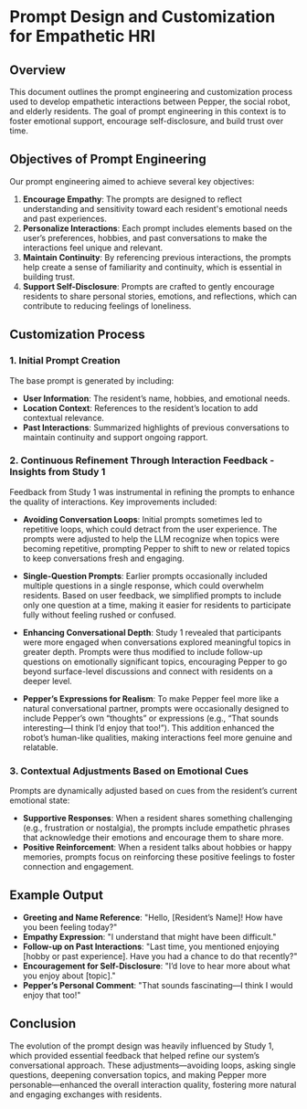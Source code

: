 # Prompt Design and Customization for Empathetic HRI

## Overview

This document outlines the prompt engineering and customization process used to develop empathetic interactions between Pepper, the social robot, and elderly residents. The goal of prompt engineering in this context is to foster emotional support, encourage self-disclosure, and build trust over time.

## Objectives of Prompt Engineering

Our prompt engineering aimed to achieve several key objectives:
1. **Encourage Empathy**: The prompts are designed to reflect understanding and sensitivity toward each resident's emotional needs and past experiences.
2. **Personalize Interactions**: Each prompt includes elements based on the user’s preferences, hobbies, and past conversations to make the interactions feel unique and relevant.
3. **Maintain Continuity**: By referencing previous interactions, the prompts help create a sense of familiarity and continuity, which is essential in building trust.
4. **Support Self-Disclosure**: Prompts are crafted to gently encourage residents to share personal stories, emotions, and reflections, which can contribute to reducing feelings of loneliness.

## Customization Process

### 1. Initial Prompt Creation

The base prompt is generated by including:
   - **User Information**: The resident’s name, hobbies, and emotional needs.
   - **Location Context**: References to the resident’s location to add contextual relevance.
   - **Past Interactions**: Summarized highlights of previous conversations to maintain continuity and support ongoing rapport.

### 2. Continuous Refinement Through Interaction Feedback - Insights from Study 1

Feedback from Study 1 was instrumental in refining the prompts to enhance the quality of interactions. Key improvements included:

   - **Avoiding Conversation Loops**: Initial prompts sometimes led to repetitive loops, which could detract from the user experience. The prompts were adjusted to help the LLM recognize when topics were becoming repetitive, prompting Pepper to shift to new or related topics to keep conversations fresh and engaging.
   
   - **Single-Question Prompts**: Earlier prompts occasionally included multiple questions in a single response, which could overwhelm residents. Based on user feedback, we simplified prompts to include only one question at a time, making it easier for residents to participate fully without feeling rushed or confused.
   
   - **Enhancing Conversational Depth**: Study 1 revealed that participants were more engaged when conversations explored meaningful topics in greater depth. Prompts were thus modified to include follow-up questions on emotionally significant topics, encouraging Pepper to go beyond surface-level discussions and connect with residents on a deeper level.
   
   - **Pepper’s Expressions for Realism**: To make Pepper feel more like a natural conversational partner, prompts were occasionally designed to include Pepper’s own “thoughts” or expressions (e.g., “That sounds interesting—I think I’d enjoy that too!”). This addition enhanced the robot’s human-like qualities, making interactions feel more genuine and relatable.

### 3. Contextual Adjustments Based on Emotional Cues

Prompts are dynamically adjusted based on cues from the resident’s current emotional state:

   - **Supportive Responses**: When a resident shares something challenging (e.g., frustration or nostalgia), the prompts include empathetic phrases that acknowledge their emotions and encourage them to share more.
   - **Positive Reinforcement**: When a resident talks about hobbies or happy memories, prompts focus on reinforcing these positive feelings to foster connection and engagement.

## Example Output

- **Greeting and Name Reference**: "Hello, [Resident’s Name]! How have you been feeling today?"
- **Empathy Expression**: "I understand that might have been difficult."
- **Follow-up on Past Interactions**: "Last time, you mentioned enjoying [hobby or past experience]. Have you had a chance to do that recently?"
- **Encouragement for Self-Disclosure**: "I’d love to hear more about what you enjoy about [topic]."
- **Pepper’s Personal Comment**: "That sounds fascinating—I think I would enjoy that too!"

## Conclusion

The evolution of the prompt design was heavily influenced by Study 1, which provided essential feedback that helped refine our system’s conversational approach. These adjustments—avoiding loops, asking single questions, deepening conversation topics, and making Pepper more personable—enhanced the overall interaction quality, fostering more natural and engaging exchanges with residents.

